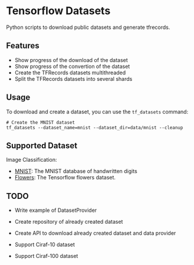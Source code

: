 # Tensorflow Datasets

Python scripts to download public datasets and generate tfrecords.

## Features

* Show progress of the download of the dataset
* Show progress of the convertion of the dataset
* Create the TFRecords datasets multithreaded
* Split the TFRecords datasets into several shards

## Usage

To download and create a dataset, you can use the `tf_datasets` command:

    # Create the MNIST dataset
    tf_datasets --dataset_name=mnist --dataset_dir=data/mnist --cleanup

## Supported Dataset

Image Classification:

* [MNIST](http://yann.lecun.com/exdb/mnist/): The MNIST database of handwritten digits
* [Flowers](https://github.com/tensorflow/models/blob/master/slim/datasets/flowers.py): The Tensorflow flowers dataset.

## TODO

* Write example of DatasetProvider
* Create repository of already created dataset
* Create API to download already created dataset and data provider

* Support Ciraf-10 dataset
* Support Ciraf-100 dataset
